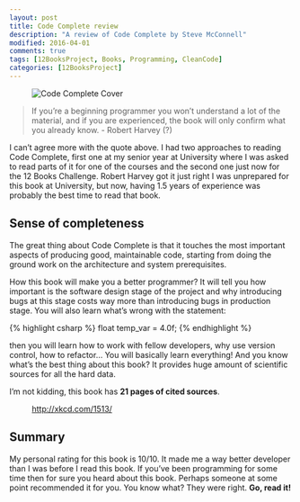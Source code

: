 ```yaml
---
layout: post
title: Code Complete review
description: "A review of Code Complete by Steve McConnell"
modified: 2016-04-01
comments: true
tags: [12BooksProject, Books, Programming, CleanCode]
categories: [12BooksProject]
---
```

<figure class="half center">
  <img src="{{site.url}}/images/codeComplete.jpeg" alt="Code Complete Cover">
</figure>

>If you’re a beginning programmer you won’t understand a lot of the material, and if you are experienced, the book will only confirm what you already know. - Robert Harvey (?)

<!-- more -->

I can’t agree more with the quote above. I had two approaches to reading Code Complete, first one at my senior year at University where I was asked to read parts of it for one of the courses and the second one just now for the 12 Books Challenge. Robert Harvey got it just right I was unprepared for this book at University, but now, having 1.5 years of experience was probably the best time to read that book.

## Sense of completeness
The great thing about Code Complete is that it touches the most important aspects of producing good, maintainable code, starting from doing the ground work on the architecture and system prerequisites.

How this book will make you a better programmer? It will tell you how important is the software design stage of the project and why introducing bugs at this stage costs way more than introducing bugs in production stage. You will also learn what’s wrong with the statement:

{% highlight csharp %}
float temp_var = 4.0f;
{% endhighlight %}

then you will learn how to work with fellow developers, why use version control, how to refactor… You will basically learn everything! And you know what’s the best thing about this book? It provides huge amount of scientific sources for all the hard data.

I’m not kidding, this book has **21 pages of cited sources**.
<figure class="center">
	<a href="http://xkcd.com/1513/">
  <img src="{{site.url}}/images/code_quality.png" alt=""></a>
	<figcaption><a href="http://xkcd.com/1513/" title="Code Quality">http://xkcd.com/1513/</a></figcaption>
</figure>

## Summary
My personal rating for this book is 10/10. It made me a way better developer than I was before I read this book. If you’ve been programming for some time then for sure you heard about this book. Perhaps someone at some point recommended it for you. You know what? They were right. **Go, read it!**
